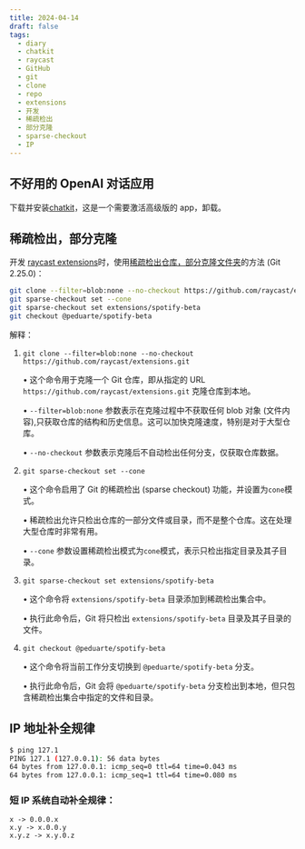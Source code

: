 ```yaml
---
title: 2024-04-14
draft: false
tags:
  - diary
  - chatkit
  - raycast
  - GitHub
  - git
  - clone
  - repo
  - extensions
  - 开发
  - 稀疏检出
  - 部分克隆
  - sparse-checkout
  - IP
---
```


## 不好用的 OpenAI 对话应用

下载并安装[chatkit](https://chatkit.app)，这是一个需要激活高级版的 app，卸载。

## 稀疏检出，部分克隆

开发 [raycast extensions](https://github.com/raycast/extensions)时，使用[稀疏检出仓库，部分克隆文件夹](https://github.blog/2020-01-17-bring-your-monorepo-down-to-size-with-sparse-checkout/)的方法 (Git 2.25.0)：

```bash
git clone --filter=blob:none --no-checkout https://github.com/raycast/extensions.git
git sparse-checkout set --cone
git sparse-checkout set extensions/spotify-beta
git checkout @peduarte/spotify-beta
```

解释：

1. `git clone --filter=blob:none --no-checkout https://github.com/raycast/extensions.git`

   • 这个命令用于克隆一个 Git 仓库，即从指定的 URL `https://github.com/raycast/extensions.git` 克隆仓库到本地。

   • `--filter=blob:none` 参数表示在克隆过程中不获取任何 blob 对象 (文件内容),只获取仓库的结构和历史信息。这可以加快克隆速度，特别是对于大型仓库。

   • `--no-checkout` 参数表示克隆后不自动检出任何分支，仅获取仓库数据。

2. `git sparse-checkout set --cone`

   • 这个命令启用了 Git 的稀疏检出 (sparse checkout) 功能，并设置为`cone`模式。

   • 稀疏检出允许只检出仓库的一部分文件或目录，而不是整个仓库。这在处理大型仓库时非常有用。

   • `--cone` 参数设置稀疏检出模式为`cone`模式，表示只检出指定目录及其子目录。

3. `git sparse-checkout set extensions/spotify-beta`

   • 这个命令将 `extensions/spotify-beta` 目录添加到稀疏检出集合中。

   • 执行此命令后，Git 将只检出 `extensions/spotify-beta` 目录及其子目录的文件。

4. `git checkout @peduarte/spotify-beta`

   • 这个命令将当前工作分支切换到 `@peduarte/spotify-beta` 分支。

   • 执行此命令后，Git 会将 `@peduarte/spotify-beta` 分支检出到本地，但只包含稀疏检出集合中指定的文件和目录。

## IP 地址补全规律

```bash
$ ping 127.1
PING 127.1 (127.0.0.1): 56 data bytes
64 bytes from 127.0.0.1: icmp_seq=0 ttl=64 time=0.043 ms
64 bytes from 127.0.0.1: icmp_seq=1 ttl=64 time=0.080 ms
```

### 短 IP 系统自动补全规律：

```
x -> 0.0.0.x
x.y -> x.0.0.y
x.y.z -> x.y.0.z
```
